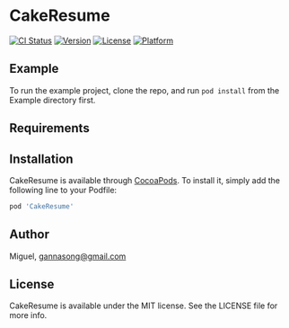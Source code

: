 # CakeResume

[![CI Status](https://img.shields.io/travis/Miguel/CakeResume.svg?style=flat)](https://travis-ci.org/Miguel/CakeResume)
[![Version](https://img.shields.io/cocoapods/v/CakeResume.svg?style=flat)](https://cocoapods.org/pods/CakeResume)
[![License](https://img.shields.io/cocoapods/l/CakeResume.svg?style=flat)](https://cocoapods.org/pods/CakeResume)
[![Platform](https://img.shields.io/cocoapods/p/CakeResume.svg?style=flat)](https://cocoapods.org/pods/CakeResume)

## Example

To run the example project, clone the repo, and run `pod install` from the Example directory first.

## Requirements

## Installation

CakeResume is available through [CocoaPods](https://cocoapods.org). To install
it, simply add the following line to your Podfile:

```ruby
pod 'CakeResume'
```

## Author

Miguel, gannasong@gmail.com

## License

CakeResume is available under the MIT license. See the LICENSE file for more info.

